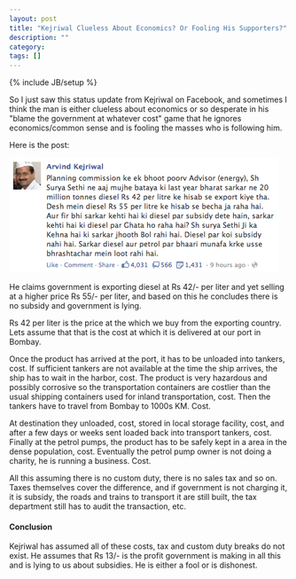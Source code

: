 ```yaml
---
layout: post
title: "Kejriwal Clueless About Economics? Or Fooling His Supporters?"
description: ""
category: 
tags: []
---
```

{% include JB/setup %}

So I just saw this status update from Kejriwal on Facebook, and sometimes I
think the man is either clueless about economics or so desperate in his "blame
the government at whatever cost" game that he ignores economics/common sense
and is fooling the masses who is following him.

Here is the post:

![Kejriwal about Diesel](/static/images/kejriwal-diesel.png)

He claims government is exporting diesel at Rs 42/- per liter and yet selling
at a higher price Rs 55/- per liter, and based on this he concludes there is no
subsidy and government is lying.

Rs 42 per liter is the price at the which we buy from the exporting country.
Lets assume that that is the cost at which it is delivered at our port in
Bombay.

Once the product has arrived at the port, it has to be unloaded into tankers,
cost. If sufficient tankers are not available at the time the ship arrives, the
ship has to wait in the harbor, cost. The product is very hazardous and
possibly corrosive so the transportation containers are costlier than the usual
shipping containers used for inland transportation, cost. Then the tankers have
to travel from Bombay to 1000s KM. Cost.

At destination they unloaded, cost, stored in local storage facility, cost, and
after a few days or weeks sent loaded back into transport tankers, cost.
Finally at the petrol pumps, the product has to be safely kept in a area in the
dense population, cost. Eventually the petrol pump owner is not doing a
charity, he is running a business. Cost.

All this assuming there is no custom duty, there is no sales tax and so on.
Taxes themselves cover the difference, and if government is not charging it, it
is subsidy, the roads and trains to transport it are still built, the tax
department still has to audit the transaction, etc.

#### Conclusion

Kejriwal has assumed all of these costs, tax and custom duty breaks do not
exist. He assumes that Rs 13/- is the profit government is making in all this
and is lying to us about subsidies. He is either a fool or is dishonest.

